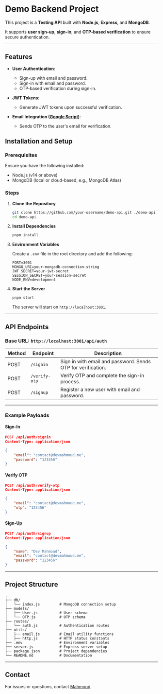 # Demo Backend Project

This project is a **Testing API** built with **Node.js**, **Express**, and **MongoDB**.

It supports **user sign-up**, **sign-in**, and **OTP-based verification** to ensure secure authentication.

---

## Features

-   **User Authentication**:

    -   Sign-up with email and password.
    -   Sign-in with email and password.
    -   OTP-based verification during sign-in.

-   **JWT Tokens**:

    -   Generate JWT tokens upon successful verification.

-   **Email Integration ([Google Script](https://script.google.com/))**:
    -   Sends OTP to the user's email for verification.

## Installation and Setup

### Prerequisites

Ensure you have the following installed:

-   Node.js (v14 or above)
-   MongoDB (local or cloud-based, e.g., MongoDB Atlas)

### Steps

1. **Clone the Repository**

    ```bash
    git clone https://github.com/your-username/demo-api.git ./demo-api
    cd demo-api
    ```

2. **Install Dependencies**

    ```bash
    pnpm install
    ```

3. **Environment Variables**

    Create a `.env` file in the root directory and add the following:

    ```env
    PORT=3001
    MONGO_URI=your-mongodb-connection-string
    JWT_SECRET=your-jwt-secret
    SESSION_SECRET=your-session-secret
    NODE_ENV=development
    ```

4. **Start the Server**

    ```bash
    pnpm start
    ```

    The server will start on `http://localhost:3001`.

---

## API Endpoints

### Base URL: `http://localhost:3001/api/auth`

| Method | Endpoint      | Description                                                  |
| ------ | ------------- | ------------------------------------------------------------ |
| POST   | `/signin`     | Sign in with email and password. Sends OTP for verification. |
| POST   | `/verify-otp` | Verify OTP and complete the sign-in process.                 |
| POST   | `/signup`     | Register a new user with email and password.                 |

---

### Example Payloads

#### **Sign-In**

```json
POST /api/auth/signin
Content-Type: application/json

{
    "email": "contact@devmahmoud.me",
    "password": "123456"
}
```

#### **Verify OTP**

```json
POST /api/auth/verify-otp
Content-Type: application/json

{
    "email": "contact@devmahmoud.me",
    "otp": "123456"
}
```

#### **Sign-Up**

```json
POST /api/auth/signup
Content-Type: application/json

{
    "name": "Dev Mahmoud",
    "email": "contact@devmahmoud.me",
    "password": "123456"
}
```

---

## Project Structure

```
.
├── db/
│   └── index.js         # MongoDB connection setup
├── models/
│   ├── User.js          # User schema
│   └── OTP.js           # OTP schema
├── routes/
│   └── auth.js          # Authentication routes
├── utils/
│   ├── email.js         # Email utility functions
│   ├── http.js          # HTTP status constants
├── .env                 # Environment variables
├── server.js            # Express server setup
├── package.json         # Project dependencies
└── README.md            # Documentation
```

---

## Contact

For issues or questions, contact [Mahmoud](mailto:contact@devmahmoud.me).
